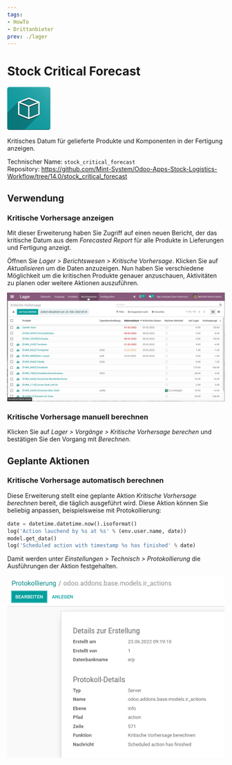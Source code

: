 ```yaml
---
tags:
- HowTo
- Drittanbieter
prev: ./lager
---
```

# Stock Critical Forecast
![icon_oms_box](assets/icon_oms_box.png)

Kritisches Datum für gelieferte Produkte und Komponenten in der Fertigung anzeigen.

Technischer Name: `stock_critical_forecast`\
Repository: <https://github.com/Mint-System/Odoo-Apps-Stock-Logistics-Workflow/tree/14.0/stock_critical_forecast>

## Verwendung

### Kritische Vorhersage anzeigen

Mit dieser Erweiterung haben Sie Zugriff auf einen neuen Bericht, der das kritische Datum aus dem *Forecasted Report* für alle Produkte in Lieferungen und Fertigung anzeigt.

Öffnen Sie *Lager > Berichtswesen > Kritische Vorhersage*. Klicken Sie auf *Aktualisieren* um die Daten anzuzeigen. Nun haben Sie verschiedene Möglichkeit um die kritischen Produkte genauer anzuschauen, Aktivitäten zu planen oder weitere Aktionen auszuführen.

![Stock Critical Forecast](assets/Stock%20Critical%20Forecast.gif)

### Kritische Vorhersage manuell berechnen

Klicken Sie auf *Lager > Vorgänge > Kritische Vorhersage berechen* und bestätigen Sie den Vorgang mit *Berechnen*.

## Geplante Aktionen

### Kritische Vorhersage automatisch berechnen

Diese Erweiterung stellt eine geplante Aktion *Kritische Vorhersage berechnen* bereit, die täglich ausgeführt wird. Diese Aktion können Sie beliebig anpassen, beispielsweise mit Protokollierung:

```python
date = datetime.datetime.now().isoformat()
log('Action lauchend by %s at %s' % (env.user.name, date))
model.get_data()
log('Scheduled action with timestamp %s has finished' % date)
```

Damit werden unter *Einstellungen > Technisch > Protokollierung* die Ausführungen der Aktion festgehalten.

![](assets/Stock%20Critical%20Forecast%20Protokollierung.png)